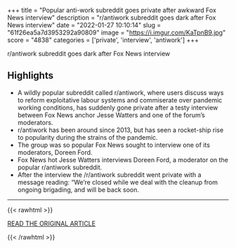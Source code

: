 +++
title = "Popular anti-work subreddit goes private after awkward Fox News interview"
description = "r/antiwork subreddit goes dark after Fox News interview"
date = "2022-01-27 10:10:14"
slug = "61f26ea5a7d3953292a90809"
image = "https://i.imgur.com/KaTpnB9.jpg"
score = "4838"
categories = ['private', 'interview', 'antiwork']
+++

r/antiwork subreddit goes dark after Fox News interview

## Highlights

- A wildly popular subreddit called r/antiwork, where users discuss ways to reform exploitative labour systems and commiserate over pandemic working conditions, has suddenly gone private after a testy interview between Fox News anchor Jesse Watters and one of the forum’s moderators.
- r/antiwork has been around since 2013, but has seen a rocket-ship rise to popularity during the strains of the pandemic.
- The group was so popular Fox News sought to interview one of its moderators, Doreen Ford.
- Fox News hot Jesse Watters interviews Doreen Ford, a moderator on the popular r/antiwork subreddit.
- After the interview the /r/antiwork subreddit went private with a message reading: “We’re closed while we deal with the cleanup from ongoing brigading, and will be back soon.

---

{{< rawhtml >}}
  <p class="article-category">
    <a target="_blank" href="https://www.independent.co.uk/news/world/americas/antiwork-reddit-fox-news-interview-b2001619.html">READ THE ORIGINAL ARTICLE</a>
  </p>
{{< /rawhtml >}}
